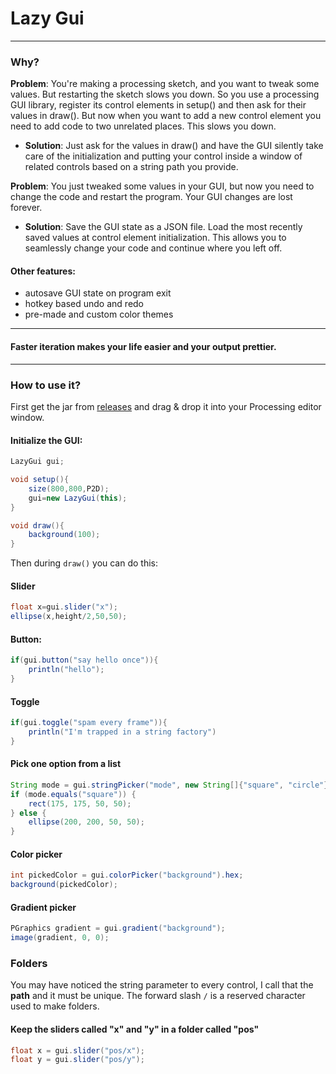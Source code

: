 # Lazy Gui

---

### Why?

**Problem**: You're making a processing sketch, and you want to tweak some values. But restarting the sketch slows you
down. So you use a processing GUI library, register its control elements in setup() and then ask for their values in
draw(). But now when you want to add a new control element you need to add code to two unrelated places. This slows you
down.

- **Solution**: Just ask for the values in draw() and have the GUI silently take care of the initialization and putting
  your control inside a window of related controls based on a string path you provide.

**Problem**: You just tweaked some values in your GUI, but now you need to change the code and restart the program. Your
GUI changes are lost forever.

- **Solution**: Save the GUI state as a JSON file. Load the most recently saved values at control element
  initialization. This allows you to seamlessly change your code and continue where you left off.

#### Other features:
- autosave GUI state on program exit
- hotkey based undo and redo
- pre-made and custom color themes

---

#### Faster iteration makes your life easier and your output prettier.

---

### How to use it?

First get the jar from [releases](https://github.com/KrabCode/LazyGui/releases) and drag & drop it into your Processing
editor window.

#### Initialize the GUI:

```java
LazyGui gui;

void setup(){
    size(800,800,P2D);
    gui=new LazyGui(this);
}

void draw(){
    background(100);
}
```
 Then during `draw()` you can do this:

#### Slider
```java
float x=gui.slider("x");
ellipse(x,height/2,50,50);
```

#### Button:

```java
if(gui.button("say hello once")){
    println("hello");
}
```

#### Toggle

```java
if(gui.toggle("spam every frame")){
    println("I'm trapped in a string factory")
}
```

#### Pick one option from a list

```java
String mode = gui.stringPicker("mode", new String[]{"square", "circle"});
if (mode.equals("square")) {
    rect(175, 175, 50, 50);
} else {
    ellipse(200, 200, 50, 50);
}
```

#### Color picker
```java
int pickedColor = gui.colorPicker("background").hex;
background(pickedColor);
```

#### Gradient picker
```java
PGraphics gradient = gui.gradient("background");
image(gradient, 0, 0);
```

### Folders

You may have noticed the string parameter to every control, I call that the **path** and it must be unique.
The forward slash `/` is a reserved character used to make folders.

#### Keep the sliders called "x" and "y" in a folder called "pos"
```java
float x = gui.slider("pos/x");
float y = gui.slider("pos/y");
``` 